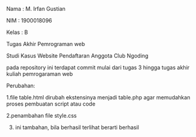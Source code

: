 Nama  : M. Irfan Gustian

NIM   : 1900018096

Kelas : B

Tugas Akhir Pemrograman web

Studi Kasus Website Pendaftaran Anggota Club Ngoding

pada repository ini terdapat commit mulai dari tugas 3 hingga tugas akhir kuliah pemrogaraman web

Perubahan:

1.file table.html dirubah ekstensinya menjadi table.php agar memudahkan proses pembuatan script atau code

2.penambahan file style.css

3. ini tambahan, bila berhasil terlihat berarti berhasil

